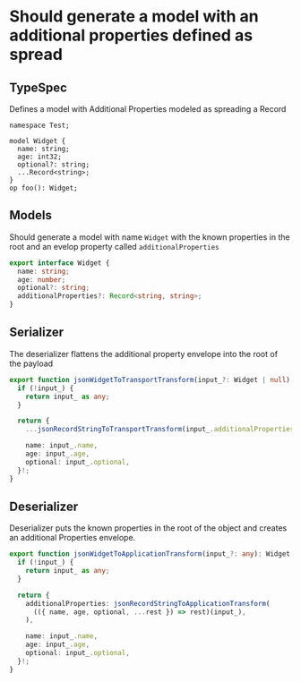 # Should generate a model with an additional properties defined as spread

## TypeSpec

Defines a model with Additional Properties modeled as spreading a Record

```tsp
namespace Test;

model Widget {
  name: string;
  age: int32;
  optional?: string;
  ...Record<string>;
}
op foo(): Widget;
```

## Models

Should generate a model with name `Widget` with the known properties in the root and an evelop property called `additionalProperties`

```ts src/models/models.ts interface Widget
export interface Widget {
  name: string;
  age: number;
  optional?: string;
  additionalProperties?: Record<string, string>;
}
```

## Serializer

The deserializer flattens the additional property envelope into the root of the payload

```ts src/models/serializers.ts function jsonWidgetToTransportTransform
export function jsonWidgetToTransportTransform(input_?: Widget | null): any {
  if (!input_) {
    return input_ as any;
  }

  return {
    ...jsonRecordStringToTransportTransform(input_.additionalProperties),

    name: input_.name,
    age: input_.age,
    optional: input_.optional,
  }!;
}
```

## Deserializer

Deserializer puts the known properties in the root of the object and creates an additional Properties envelope.

```ts src/models/serializers.ts function jsonWidgetToApplicationTransform
export function jsonWidgetToApplicationTransform(input_?: any): Widget {
  if (!input_) {
    return input_ as any;
  }

  return {
    additionalProperties: jsonRecordStringToApplicationTransform(
      (({ name, age, optional, ...rest }) => rest)(input_),
    ),

    name: input_.name,
    age: input_.age,
    optional: input_.optional,
  }!;
}
```
